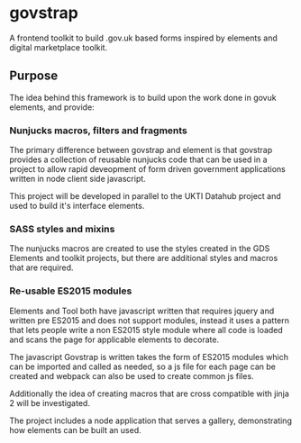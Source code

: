# govstrap
A frontend toolkit to build .gov.uk based forms inspired by elements and digital marketplace toolkit.

## Purpose
The idea behind this framework is to build upon the work done in govuk elements, and provide:

### Nunjucks macros, filters and fragments
The primary difference between govstrap and element is that govstrap provides a collection of
reusable nunjucks code that can be used in a project to allow rapid deveopment of form driven
government applications written in node client side javascript.

This project will be developed in parallel to the UKTI Datahub project and used to build it's
interface elements.

### SASS styles and mixins
The nunjucks macros are created to use the styles created in the GDS Elements and toolkit
projects, but there are additional styles and macros that are required.

### Re-usable ES2015 modules
Elements and Tool both have javascript written that requires jquery and written pre ES2015
and does not support modules, instead it uses a pattern that lets people write a non ES2015
style module where all code is loaded and scans the page for applicable elements to decorate.

The javascript Govstrap is written takes the form of ES2015 modules which can be imported and
called as needed, so a js file for each page can be created and webpack can also be used to
create common js files.

Additionally the idea of creating macros that are cross compatible with jinja 2 will be investigated.

The project includes a node application that serves a gallery, demonstrating how elements
can be built an used.
